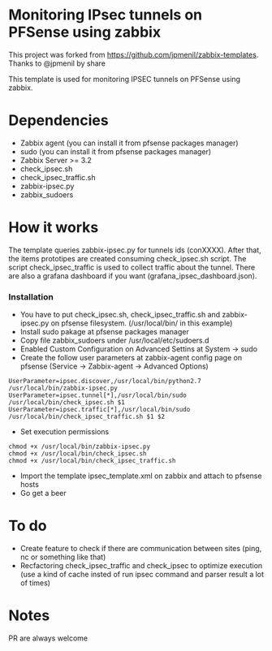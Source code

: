# Monitoring IPsec tunnels on PFSense using zabbix

This project was forked from https://github.com/jpmenil/zabbix-templates. Thanks to @jpmenil by share 

This template is used for monitoring IPSEC tunnels on PFSense using zabbix.

# Dependencies

- Zabbix agent (you can install it from pfsense packages manager)
- sudo (you can install it from pfsense packages manager)
- Zabbix Server >= 3.2
- check_ipsec.sh
- check_ipsec_traffic.sh
- zabbix-ipsec.py
- zabbix_sudoers

# How it works

The template queries zabbix-ipsec.py for tunnels ids (conXXXX). After that, the items prototipes are created consuming check_ipsec.sh script. The script check_ipsec_traffic is used to collect traffic about the tunnel. There are also a grafana dashboard if you want (grafana_ipsec_dashboard.json).

### Installation

- You have to put check_ipsec.sh, check_ipsec_traffic.sh and zabbix-ipsec.py on pfsense filesystem. (/usr/local/bin/ in this example)
- Install sudo pakage at pfsense packages manager
- Copy file zabbix_sudoers under /usr/local/etc/sudoers.d
- Enabled Custom Configuration on Advanced Settins at System -> sudo
- Create the follow user parameters at zabbix-agent config page on pfsense (Service -> Zabbix-agent -> Advanced Options)
```
UserParameter=ipsec.discover,/usr/local/bin/python2.7 /usr/local/bin/zabbix-ipsec.py
UserParameter=ipsec.tunnel[*],/usr/local/bin/sudo /usr/local/bin/check_ipsec.sh $1
UserParameter=ipsec.traffic[*],/usr/local/bin/sudo /usr/local/bin/check_ipsec_traffic.sh $1 $2
```
- Set execution permissions
```
chmod +x /usr/local/bin/zabbix-ipsec.py
chmod +x /usr/local/bin/check_ipsec.sh 
chmod +x /usr/local/bin/check_ipsec_traffic.sh 
``` 
- Import the template ipsec_template.xml on zabbix and attach to pfsense hosts
- Go get a beer

# To do

- Create feature to check if there are communication between sites (ping, nc or something like that)
- Recfactoring check_ipsec_traffic and check_ipsec to optimize execution (use a kind of cache insted of run ipsec command and parser result a lot of times)

# Notes
 PR are always welcome
